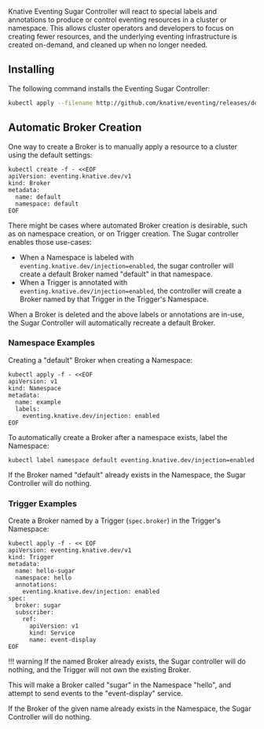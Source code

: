 Knative Eventing Sugar Controller will react to special labels and annotations
to produce or control eventing resources in a cluster or namespace. This allows
cluster operators and developers to focus on creating fewer resources, and the
underlying eventing infrastructure is created on-demand, and cleaned up when no
longer needed.

## Installing

The following command installs the Eventing Sugar Controller:

```bash
kubectl apply --filename http://github.com/knative/eventing/releases/download/{{knative_version}}/eventing-sugar-controller.yaml
```

## Automatic Broker Creation

One way to create a Broker is to manually apply a resource to a cluster using
the default settings:

```shell
kubectl create -f - <<EOF
apiVersion: eventing.knative.dev/v1
kind: Broker
metadata:
  name: default
  namespace: default
EOF
```

There might be cases where automated Broker creation is desirable, such as on
namespace creation, or on Trigger creation. The Sugar controller enables those
use-cases:

- When a Namespace is labeled with `eventing.knative.dev/injection=enabled`, the
  sugar controller will create a default Broker named "default" in that
  namespace.
- When a Trigger is annotated with `eventing.knative.dev/injection=enabled`, the
  controller will create a Broker named by that Trigger in the Trigger's
  Namespace.

When a Broker is deleted and the above labels or annotations are in-use, the
Sugar Controller will automatically recreate a default Broker.

### Namespace Examples

Creating a "default" Broker when creating a Namespace:

```shell
kubectl apply -f - <<EOF
apiVersion: v1
kind: Namespace
metadata:
  name: example
  labels:
    eventing.knative.dev/injection: enabled
EOF
```

To automatically create a Broker after a namespace exists, label the Namespace:

```shell
kubectl label namespace default eventing.knative.dev/injection=enabled
```

If the Broker named "default" already exists in the Namespace, the Sugar
Controller will do nothing.

### Trigger Examples

Create a Broker named by a Trigger (`spec.broker`) in the Trigger's Namespace:

```shell
kubectl apply -f - << EOF
apiVersion: eventing.knative.dev/v1
kind: Trigger
metadata:
  name: hello-sugar
  namespace: hello
  annotations:
    eventing.knative.dev/injection: enabled
spec:
  broker: sugar
  subscriber:
    ref:
      apiVersion: v1
      kind: Service
      name: event-display
EOF
```

!!! warning
    If the named Broker already exists, the Sugar controller will do
    nothing, and the Trigger will not own the existing Broker.

This will make a Broker called "sugar" in the Namespace "hello", and attempt to
send events to the "event-display" service.

If the Broker of the given name already exists in the Namespace, the Sugar
Controller will do nothing.
